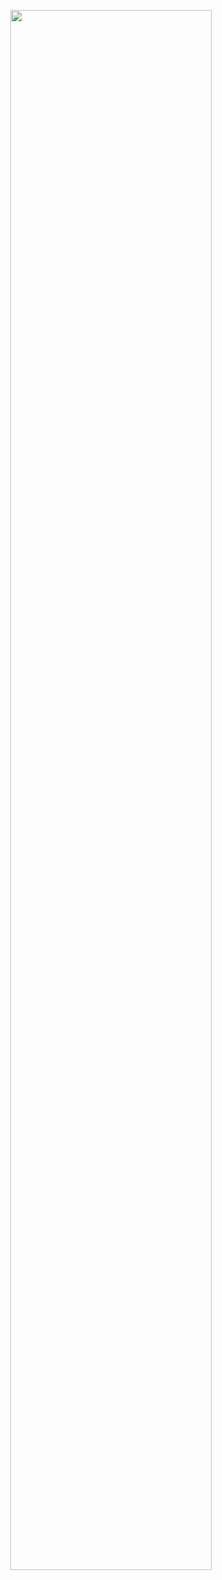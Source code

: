 <p align="center"><a href="https://ponjo.club/reflux"><img width="80%" src="./assets/readmeheader.jpg" /></a></p>

